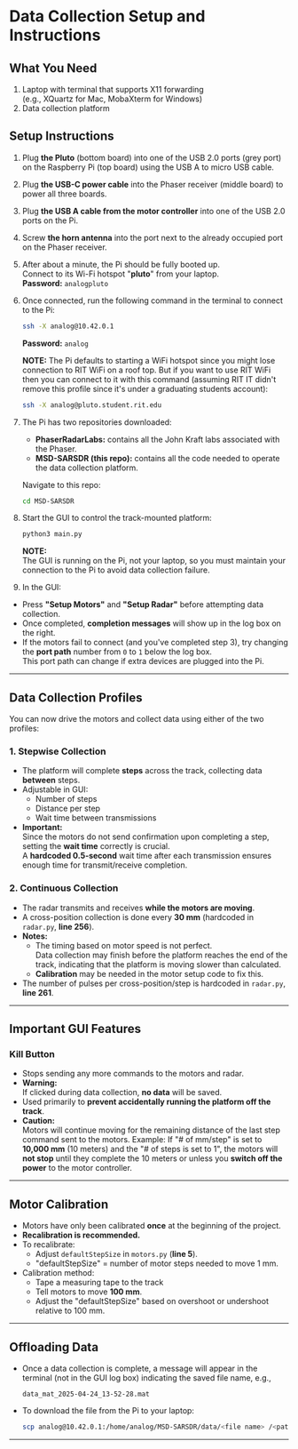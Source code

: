 # Data Collection Setup and Instructions

## What You Need
1. Laptop with terminal that supports X11 forwarding  
   (e.g., XQuartz for Mac, MobaXterm for Windows)
2. Data collection platform

## Setup Instructions

1. Plug **the Pluto** (bottom board) into one of the USB 2.0 ports (grey port) on the Raspberry Pi (top board) using the USB A to micro USB cable.
2. Plug **the USB-C power cable** into the Phaser receiver (middle board) to power all three boards.
3. Plug **the USB A cable from the motor controller** into one of the USB 2.0 ports on the Pi.
4. Screw **the horn antenna** into the port next to the already occupied port on the Phaser receiver.
5. After about a minute, the Pi should be fully booted up.  
   Connect to its Wi-Fi hotspot "**pluto**" from your laptop.  
   **Password:** `analogpluto`
6. Once connected, run the following command in the terminal to connect to the Pi:

   ```bash
   ssh -X analog@10.42.0.1
   ```
   **Password:** `analog`

   **NOTE:**
   The Pi defaults to starting a WiFi hotspot since you might lose connection to RIT WiFi on a roof top. But if you want to use RIT WiFi then you can connect to it with this command (assuming RIT IT didn't remove this profile since it's under a graduating students account):

   ```bash
   ssh -X analog@pluto.student.rit.edu
   ```
   
8. The Pi has two repositories downloaded:
   - **PhaserRadarLabs:** contains all the John Kraft labs associated with the Phaser.
   - **MSD-SARSDR (this repo):** contains all the code needed to operate the data collection platform.
   
   Navigate to this repo:
   ```bash
   cd MSD-SARSDR
   ```
9. Start the GUI to control the track-mounted platform:

   ```bash
   python3 main.py
   ```
   **NOTE:**  
   The GUI is running on the Pi, not your laptop, so you must maintain your connection to the Pi to avoid data collection failure.
10. In the GUI:
   - Press **"Setup Motors"** and **"Setup Radar"** before attempting data collection.
   - Once completed, **completion messages** will show up in the log box on the right.
   - If the motors fail to connect (and you've completed step 3), try changing the **port path** number from `0` to `1` below the log box.  
     This port path can change if extra devices are plugged into the Pi.

---

## Data Collection Profiles

You can now drive the motors and collect data using either of the two profiles:

### 1. Stepwise Collection
- The platform will complete **steps** across the track, collecting data **between** steps.
- Adjustable in GUI:
  - Number of steps
  - Distance per step
  - Wait time between transmissions
- **Important:**  
  Since the motors do not send confirmation upon completing a step, setting the **wait time** correctly is crucial.  
  A **hardcoded 0.5-second** wait time after each transmission ensures enough time for transmit/receive completion.

### 2. Continuous Collection
- The radar transmits and receives **while the motors are moving**.
- A cross-position collection is done every **30 mm** (hardcoded in `radar.py`, **line 256**).
- **Notes:**
  - The timing based on motor speed is not perfect.  
    Data collection may finish before the platform reaches the end of the track, indicating that the platform is moving slower than calculated.
  - **Calibration** may be needed in the motor setup code to fix this.
- The number of pulses per cross-position/step is hardcoded in `radar.py`, **line 261**.

---

## Important GUI Features

### Kill Button
- Stops sending any more commands to the motors and radar.
- **Warning:**  
  If clicked during data collection, **no data** will be saved.
- Used primarily to **prevent accidentally running the platform off the track**.
- **Caution:**  
  Motors will continue moving for the remaining distance of the last step command sent to the motors.
  Example: If "# of mm/step" is set to **10,000 mm** (10 meters) and the "# of steps is set to 1", the motors will **not stop** until they complete the 10 meters or unless you **switch off the power** to the motor controller.

---

## Motor Calibration

- Motors have only been calibrated **once** at the beginning of the project.
- **Recalibration is recommended.**
- To recalibrate:
  - Adjust `defaultStepSize` in `motors.py` (**line 5**).
  - "defaultStepSize" = number of motor steps needed to move 1 mm.
- Calibration method:
  - Tape a measuring tape to the track
  - Tell motors to move **100 mm**.
  - Adjust the "defaultStepSize" based on overshoot or undershoot relative to 100 mm.

---

## Offloading Data

- Once a data collection is complete, a message will appear in the terminal (not in the GUI log box) indicating the saved file name, e.g.,

  ```
  data_mat_2025-04-24_13-52-28.mat
  ```

- To download the file from the Pi to your laptop:

  ```bash
  scp analog@10.42.0.1:/home/analog/MSD-SARSDR/data/<file name> /<path to local destination>/
  ```

---
